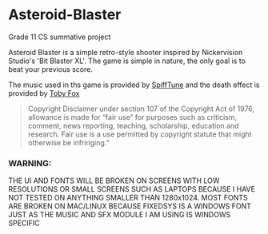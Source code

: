 # Asteroid-Blaster

Grade 11 CS summative project

Asteroid Blaster is a simple retro-style shooter inspired by Nickervision Studio's 'Bit Blaster XL'. The game is simple in nature, the only goal is to beat your previous score. 


The music used in ths game is provided by [SpiffTune](https://soundcloud.com/spifftune) and the death effect is provided by [Toby Fox](https://tobyfox.bandcamp.com/)

>Copyright Disclaimer under section 107 of the Copyright Act of 1976, allowance is made for “fair use” for purposes such as criticism, comment, news reporting, teaching, scholarship, education and research. Fair use is a use permitted by copyright statute that might otherwise be infringing.”



### WARNING:

THE UI AND FONTS WILL BE BROKEN ON SCREENS WITH LOW RESOLUTIONS OR SMALL SCREENS SUCH AS LAPTOPS BECAUSE I HAVE NOT TESTED ON ANYTHING SMALLER THAN 1280x1024. MOST FONTS ARE BROKEN ON MAC/LINUX BECAUSE FIXEDSYS IS A WINDOWS FONT JUST AS THE MUSIC AND SFX MODULE I AM USING IS WINDOWS SPECIFIC
